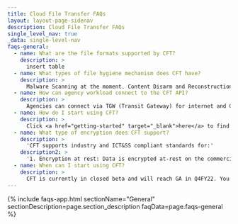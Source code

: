 ```yaml
---
title: Cloud File Transfer FAQs
layout: layout-page-sidenav
description: Cloud File Transfer FAQs
single_level_nav: true
_data: single-level-nav
faqs-general:
  - name: What are the file formats supported by CFT?
    description: >
      insert table
  - name: What types of file hygiene mechanism does CFT have?
    description: >
      Malware Scanning at the moment. Content Disarm and Reconstruction (CDR) is an upcoming feature.
  - name: How can agency workload connect to the CFT API?
    description: >
      Agencies can connect via TGW (Transit Gateway) for internet and GEN TGW for Intranet and non-VPC endpoints. 
  - name: How do I start using CFT?
    description: >
      Click <a href="getting-started" target="_blank">here</a> to find out more.
  - name: What type of encryption does CFT support?
    description: >
      'CFT supports industry and ICT&SS compliant standards for:'
	description2: >
	  '1. Encryption at rest: Data is encrypted at-rest on the commercial cloud hosting environment with AWS S3 SSE-KMS (ICT&SS 8.3/S2).'
  - name: When can I start using CFT?
    description: >
      CFT is currently in closed beta and will reach GA in Q4FY22. You can register your interest as a pilot user <a href="https://form.gov.sg/#!/62280856ba91100012050933" target="_blank">here</a>.
---
```


{% include faqs-app.html sectionName="General" sectionDescription=page.section_description faqData=page.faqs-general %}
